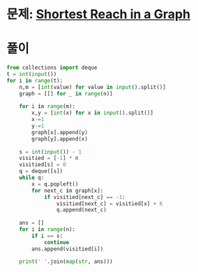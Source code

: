 # 문제: [Shortest Reach in a Graph](https://www.hackerrank.com/challenges/ctci-bfs-shortest-reach/problem?h_l=interview&isFullScreen=false&playlist_slugs%5B%5D=interview-preparation-kit&playlist_slugs%5B%5D=graphs)

# 풀이
```python
from collections import deque
t = int(input())
for i in range(t):
    n,m = [int(value) for value in input().split()]
    graph = [[] for _ in range(n)]
    
    for i in range(m):
        x,y = [int(x) for x in input().split()]
        x-=1
        y-=1
        graph[x].append(y)
        graph[y].append(x)
        
    s = int(input()) - 1 
    visitied = [-1] * n
    visitied[s] = 0
    q = deque([s])
    while q:
        x = q.popleft()
        for next_c in graph[x]:
            if visitied[next_c] == -1:
                visitied[next_c] = visitied[x] + 6
                q.append(next_c)
    
    ans = []
    for i in range(n):
        if i == s:
            continue
        ans.append(visitied[i])
    
    print(' '.join(map(str, ans)))
        
            
            



```
